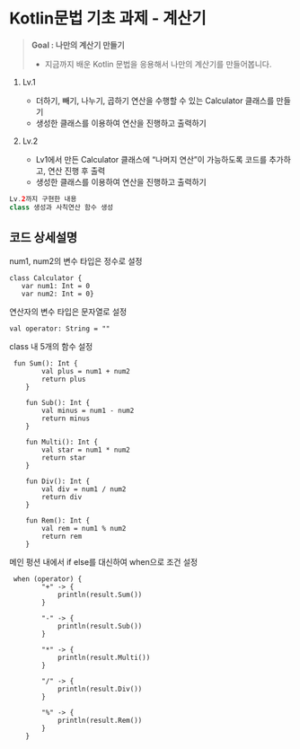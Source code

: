 # Kotlin문법 기초 과제 - 계산기




  > **Goal : 나만의 계산기 만들기**
  >
  > - 지금까지 배운 Kotlin 문법을 응용해서 나만의 계산기를 만들어봅니다.

1. Lv.1
    - 더하기, 빼기, 나누기, 곱하기 연산을 수행할 수 있는 Calculator 클래스를 만들기
    - 생성한 클래스를 이용하여 연산을 진행하고 출력하기

2. Lv.2
    - Lv1에서 만든 Calculator 클래스에 “나머지 연산”이 가능하도록 코드를 추가하고, 연산 진행 후 출력
    - 생성한 클래스를 이용하여 연산을 진행하고 출력하기

```java
Lv.2까지 구현한 내용
class 생성과 사칙연산 함수 생성
```

## 코드 상세설명

num1, num2의 변수 타입은 정수로 설정
```
class Calculator {
   var num1: Int = 0
   var num2: Int = 0}
```
연산자의 변수 타입은 문자열로 설정
```
val operator: String = ""
```
class 내 5개의 함수 설정
```
 fun Sum(): Int {
        val plus = num1 + num2
        return plus
    }
    
    fun Sub(): Int {
        val minus = num1 - num2
        return minus
    }

    fun Multi(): Int {
        val star = num1 * num2
        return star
    }

    fun Div(): Int {
        val div = num1 / num2
        return div
    }

    fun Rem(): Int {
        val rem = num1 % num2
        return rem
    }
```
메인 펑션 내에서 if else를 대신하여 when으로 조건 설정
```
 when (operator) {
        "+" -> {
            println(result.Sum())
        }

        "-" -> {
            println(result.Sub())
        }

        "*" -> {
            println(result.Multi())
        }

        "/" -> {
            println(result.Div())
        }

        "%" -> {
            println(result.Rem())
        }
    }
```